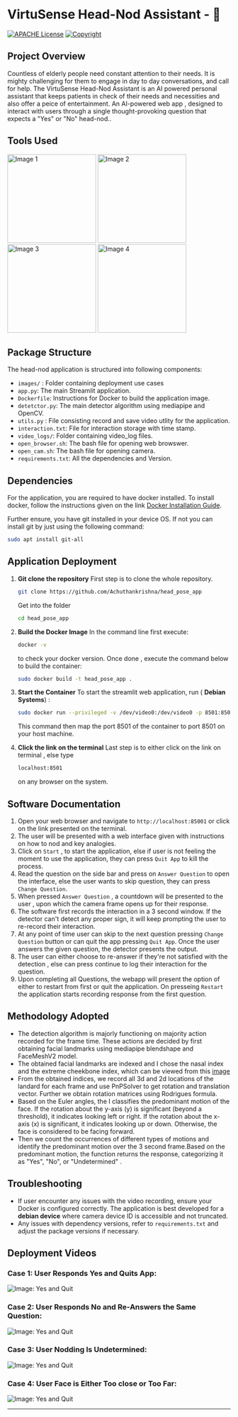 # VirtuSense Head-Nod Assistant - 🤖
[![APACHE License](https://img.shields.io/badge/License-Apache%202.0-blue.svg)](https://opensource.org/licenses/Apache-2.0)
[![Copyright](https://img.shields.io/badge/©%202024-Achuthankrishna-blue)]()
## Project Overview
Countless of elderly people need constant attention to their needs. It is mighty challenging for them to engage in day to day conversations, and
call for help. The VirtuSense Head-Nod Assistant is an AI powered personal assistant that keeps patients in check of their needs and necessities and also offer a peice of entertainment. An AI-powered web app , designed to interact with users through a single thought-provoking question that expects a "Yes" or "No" head-nod..

##  Tools Used
<img src="./images/image.png" alt="Image 1" width="200" height="200"/> <img src="./images/image-1.png" alt="Image 2" width="200"/> <img src="./images/image-2.png" alt="Image 3" width="200" height="200"/> <img src="./images/image-3.png" alt="Image 4" width="200"/>

## Package Structure

The head-nod application is structured into following components: 
- `images/` : Folder containing deployment use cases
- `app.py`: The main Streamlit application.
- `Dockerfile`: Instructions for Docker to build the application image.
- `detetctor.py`:  The main detector algorithm using mediapipe and OpenCV.
- `utils.py` : File consisting record and save video utlity for the application.
- `interaction.txt`: File for interaction storage with time stamp.
- `video_logs/`: Folder containing video_log files.
- `open_browser.sh`: The bash file for opening web browswer.
- `open_cam.sh`: The bash file for opening camera.
- `requirements.txt`: All the dependencies and Version.

## Dependencies 
For the application, you are required to have docker installed. To install docker, follow the instructions given on the link [Docker Installation Guide](https://docs.docker.com/desktop/install/linux-install/).

Further ensure, you have git installed in your device OS. If not you can install git by just using the following command:
```bash
sudo apt install git-all
```

## Application Deployment
1. **Git clone the repository**
    First step is to clone the whole repository. 
    ```bash
    git clone https://github.com/Achuthankrishna/head_pose_app
    ```
    Get into the folder
    ```bash
    cd head_pose_app
    ```
2. **Build the Docker Image**
   In the command line first execute:
   ```bash
   docker -v
   ```
   to check your docker version. Once done , execute the command below to build the container: 
   ```bash
   sudo docker build -t head_pose_app .
   ```

3. **Start the Container**
   To start the streamlit web application, run ( **Debian Systems**) :
   ```bash
   sudo docker run --privileged -v /dev/video0:/dev/video0 -p 8501:8501 head_pose_app
   ```
   This command then map the port 8501 of the container to port 8501 on your host machine.

4. **Click the link on the terminal**
    Last step is to either click on the link on terminal , else type
    ```bash
    localhost:8501
    ``` 
    on any browser on the system.

## Software Documentation
1. Open your web browser and navigate to `http://localhost:85001` or click on the link presented on the terminal.
2. The user will be presented with a web interface given with instructions on how to nod and key analogies.
3. Click on `Start` , to start the application, else if user is not feeling the moment to use the application, they can press `Quit App` to kill the process.
4. Read the question on the side bar and press on `Answer Question` to open the interface, else the user wants to skip question, they can press `Change Question`.
5. When pressed `Answer Question` , a countdown will be presented to the user , upon which the camera frame opens up for their response.
6. The software first records the interaction in a 3 second window. If the detector can't detect any proper sign, it will keep prompting the user to re-record their interaction.
7. At any point of time user can skip to the next question pressing `Change Question` button or can quit the app pressing `Quit App`. Once the user answers the given question, the detector presents the output.
8. The user can either choose to re-answer if they're not satisfied with the detection , else can press continue to log their interaction for the question.
9. Upon completing all Questions, the webapp will present the option of either to restart from first or quit the application. On presseing `Restart` the application starts recording response from the first question.

## Methodology Adopted 
- The detection algorithm is majorly functioning on majority action recorded for the frame time. These actions are decided by first obtaining   facial landmarks using mediapipe blendshape and FaceMeshV2 model. 
- The obtained facial landmarks are indexed and I chose the nasal index and the extreme cheekbone index, which can be viewed from this [image](https://github.com/google/mediapipe/blob/a908d668c730da128dfa8d9f6bd25d519d006692/mediapipe/modules/face_geometry/data/canonical_face_model_uv_visualization.png)
- From the obtained indices, we record all 3d and 2d locations of the landard for each frame and use PnPSolver to get rotation and translation vector. Further we obtain rotation matrices using Rodrigues formula.
- Based on the Euler angles, the I classifies the predominant motion of the face. If the rotation about the y-axis (y) is significant (beyond a threshold), it indicates looking left or right. If the rotation about the x-axis (x) is significant, it indicates looking up or down. Otherwise, the face is considered to be facing forward.
- Then  we count the occurrences of different types of motions and identify the predominant motion over the 3 second frame.Based on the predominant motion, the function returns the response, categorizing it as "Yes", "No", or "Undetermined" .

## Troubleshooting
- If user encounter any issues with the video recording, ensure your Docker is configured correctly. The application is best developed for a **debian device** where camera device ID is accessible and not truncated.
- Any issues with dependency versions, refer to `requirements.txt` and adjust the package versions if necessary.

## Deployment Videos 

### Case 1: User Responds Yes and Quits App: 
![Image: Yes and Quit](./images/yes-quit.gif)

### Case 2: User Responds No and Re-Answers the Same Question: 
![Image: Yes and Quit](./images/No-Reanswer.gif)

### Case 3: User Nodding Is Undetermined: 
![Image: Yes and Quit](./images/undetermined.gif)

### Case 4: User Face is Either Too close or Too Far: 
![Image: Yes and Quit](./images/not-visible.gif)

---
